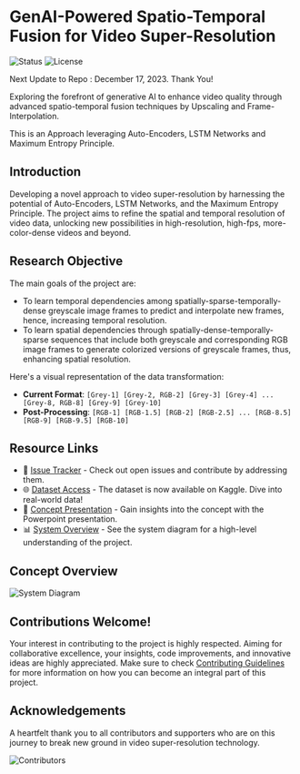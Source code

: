 # GenAI-Powered Spatio-Temporal Fusion for Video Super-Resolution
![Status](https://img.shields.io/badge/status-ongoing-yellow.svg)
![License](https://img.shields.io/github/license/iSiddharth20/Spatio-Temporal-Fusion-in-Remote-Sensing)

Next Update to Repo : December 17, 2023. Thank You!

Exploring the forefront of generative AI to enhance video quality through advanced spatio-temporal fusion techniques by Upscaling and Frame-Interpolation.

This is an Approach leveraging Auto-Encoders, LSTM Networks and Maximum Entropy Principle.

## Introduction
Developing a novel approach to video super-resolution by harnessing the potential of Auto-Encoders, LSTM Networks, and the Maximum Entropy Principle. The project aims to refine the spatial and temporal resolution of video data, unlocking new possibilities in high-resolution, high-fps, more-color-dense videos and beyond.

## Research Objective

The main goals of the project are:
- To learn temporal dependencies among spatially-sparse-temporally-dense greyscale image frames to predict and interpolate new frames, hence, increasing temporal resolution.
- To learn spatial dependencies through spatially-dense-temporally-sparse sequences that include both greyscale and corresponding RGB image frames to generate colorized versions of greyscale frames, thus, enhancing spatial resolution.

Here's a visual representation of the data transformation:
- **Current Format**: `[Grey-1] [Grey-2, RGB-2] [Grey-3] [Grey-4] ... [Grey-8, RGB-8] [Grey-9] [Grey-10]`
- **Post-Processing**: `[RGB-1] [RGB-1.5] [RGB-2] [RGB-2.5] ... [RGB-8.5] [RGB-9] [RGB-9.5] [RGB-10]`

## Resource Links

- 🐞 [Issue Tracker](https://github.com/iSiddharth20/Spatio-Temporal-Fusion-in-Remote-Sensing/issues) - Check out open issues and contribute by addressing them.
- 🌐 [Dataset Access](https://www.kaggle.com/datasets/isiddharth/spatio-temporal-data-of-moon-rise-in-raw-and-tif) - The dataset is now available on Kaggle. Dive into real-world data!
- 🔗 [Concept Presentation](./Documentation/Concept_Presentation.pptx) - Gain insights into the concept with the Powerpoint presentation.
- 📊 [System Overview](./Documentation/System_Diagram.png) - See the system diagram for a high-level understanding of the project.

## Concept Overview
![System Diagram](./Documentation/System_Diagram.png)

## Contributions Welcome!
Your interest in contributing to the project is highly respected. Aiming for collaborative excellence, your insights, code improvements, and innovative ideas are highly appreciated. Make sure to check [Contributing Guidelines](CONTRIBUTING.md) for more information on how you can become an integral part of this project.

## Acknowledgements
A heartfelt thank you to all contributors and supporters who are on this journey to break new ground in video super-resolution technology.

![Contributors](https://img.shields.io/github/contributors/iSiddharth20/Spatio-Temporal-Fusion-in-Remote-Sensing)